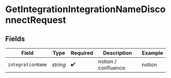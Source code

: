 # GetIntegrationIntegrationNameDisconnectRequest


## Fields

| Field               | Type                | Required            | Description         | Example             |
| ------------------- | ------------------- | ------------------- | ------------------- | ------------------- |
| `integrationName`   | *string*            | :heavy_check_mark:  | notion / confluence | notion              |